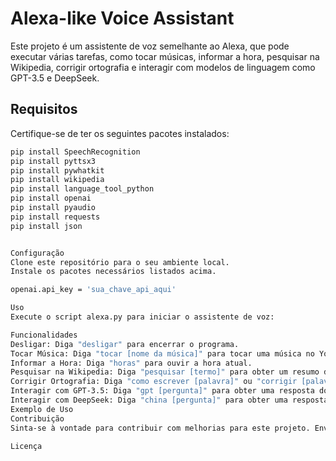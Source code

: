 # Alexa-like Voice Assistant

Este projeto é um assistente de voz semelhante ao Alexa, que pode executar várias tarefas, como tocar músicas, informar a hora, pesquisar na Wikipedia, corrigir ortografia e interagir com modelos de linguagem como GPT-3.5 e DeepSeek.

## Requisitos

Certifique-se de ter os seguintes pacotes instalados:

```sh
pip install SpeechRecognition
pip install pyttsx3
pip install pywhatkit
pip install wikipedia
pip install language_tool_python
pip install openai
pip install pyaudio
pip install requests
pip install json


Configuração
Clone este repositório para o seu ambiente local.
Instale os pacotes necessários listados acima.

openai.api_key = 'sua_chave_api_aqui'

Uso
Execute o script alexa.py para iniciar o assistente de voz:

Funcionalidades
Desligar: Diga "desligar" para encerrar o programa.
Tocar Música: Diga "tocar [nome da música]" para tocar uma música no YouTube.
Informar a Hora: Diga "horas" para ouvir a hora atual.
Pesquisar na Wikipedia: Diga "pesquisar [termo]" para obter um resumo da Wikipedia.
Corrigir Ortografia: Diga "como escrever [palavra]" ou "corrigir [palavra]" para corrigir a ortografia.
Interagir com GPT-3.5: Diga "gpt [pergunta]" para obter uma resposta do modelo GPT-3.5.
Interagir com DeepSeek: Diga "china [pergunta]" para obter uma resposta do modelo DeepSeek.
Exemplo de Uso
Contribuição
Sinta-se à vontade para contribuir com melhorias para este projeto. Envie um pull request com suas alterações.

Licença
